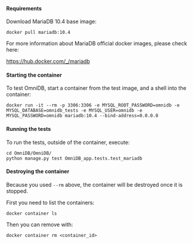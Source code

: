 #### Requirements

Download MariaDB 10.4 base image:

```
docker pull mariadb:10.4
```

For more information about MariaDB official docker images, please check here:

https://hub.docker.com/_/mariadb


#### Starting the container

To test OmniDB, start a container from the test image, and a shell into the container:

```
docker run -it --rm -p 3306:3306 -e MYSQL_ROOT_PASSWORD=omnidb -e MYSQL_DATABASE=omnidb_tests -e MYSQL_USER=omnidb -e MYSQL_PASSWORD=omnidb mariadb:10.4 --bind-address=0.0.0.0
```


#### Running the tests

To run the tests, outside of the container, execute:

```
cd OmniDB/OmniDB/
python manage.py test OmniDB_app.tests.test_mariadb
```


#### Destroying the container

Because you used `--rm` above, the container will be destroyed once it is stopped.

First you need to list the containers:

```
docker container ls
```

Then you can remove with:

```
docker container rm <container_id>
```
